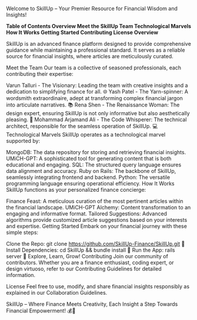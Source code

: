 
Welcome to SkillUp – Your Premier Resource for Financial Wisdom and Insights!

**Table of Contents
Overview
Meet the SkillUp Team
Technological Marvels
How It Works
Getting Started
Contributing
License
Overview**

SkillUp is an advanced finance platform designed to provide comprehensive guidance while maintaining a professional standard. It serves as a reliable source for financial insights, where articles are meticulously curated.

Meet the Team
Our team is a collective of seasoned professionals, each contributing their expertise:

Varun Talluri - The Visionary: Leading the team with creative insights and a dedication to simplifying finance for all. 🌐
Yash Patel - The Yarn-spinner: A wordsmith extraordinaire, adept at transforming complex financial jargon into articulate narratives. 📚
Rena Shen - The Renaissance Woman: The design expert, ensuring SkillUp is not only informative but also aesthetically pleasing. 🎨
Mohammad Arjamand Ali - The Code Whisperer: The technical architect, responsible for the seamless operation of SkillUp. 💻
Technological Marvels
SkillUp operates as a technological marvel supported by:

MongoDB: The data repository for storing and retrieving financial insights.
UMiCH-GPT: A sophisticated tool for generating content that is both educational and engaging.
SQL: The structured query language ensures data alignment and accuracy.
Ruby on Rails: The backbone of SkillUp, seamlessly integrating frontend and backend.
Python: The versatile programming language ensuring operational efficiency.
How It Works
SkillUp functions as your personalized finance concierge:

Finance Feast: A meticulous curation of the most pertinent articles within the financial landscape.
UMiCH-GPT Alchemy: Content transformation to an engaging and informative format.
Tailored Suggestions: Advanced algorithms provide customized article suggestions based on your interests and expertise.
Getting Started
Embark on your financial journey with these simple steps:

Clone the Repo: git clone https://github.com/SkillUp-Finance/SkillUp.git 🚀
Install Dependencies: cd SkillUp && bundle install 🔧
Run the App: rails server 🚂
Explore, Learn, Grow!
Contributing
Join our community of contributors. Whether you are a finance enthusiast, coding expert, or design virtuoso, refer to our Contributing Guidelines for detailed information.

License
Feel free to use, modify, and share financial insights responsibly as explained in our Collaboration Guidelines.

SkillUp – Where Finance Meets Creativity, Each Insight a Step Towards Financial Empowerment! 💰📖
